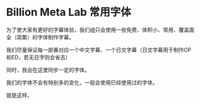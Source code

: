 # Billion Meta Lab 常用字体

为了使大家有更好的字幕体验，我们组只会使用一些免费、体积小、常用、覆盖面全（简繁）的字体制作字幕。

我们尽量保证每一部番对应一个中文字幕、一个日文字幕（日文字幕用于制作OP和ED，若无日字则会省去）

同时，我会在这里同步一定的字体。

我们的字体不会有特别多的变化，一般会使用已经使用过的字体。

就是这样。
